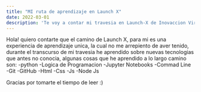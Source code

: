 ```yaml
---
title: "MI ruta de aprendizaje en Launch X"
date: 2022-03-01
description: 'Te voy a contar mi travesia en Launch-X de Inovaccion Virtual'
---
```


Hola! quiero contarte que el camino de Launch X, para mi es una experiencia de
aprendizaje unica, la cual no me arrepiento de aver tenido, durante el transcurso
de mi travesia he aprendido sobre nuevas tecnologias que antes no conocia, algunas 
cosas que he aprendido a lo largo camino son:
-python
-Logica de Programacion
-Jupyter Notebooks
-Commad Line
-Git
-GitHub
-Html
-Css
-Js
-Node Js

Gracias por tomarte el tiempo de leer :)

